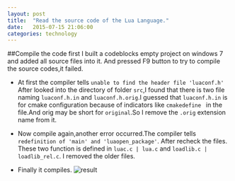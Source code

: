 ```yaml
--- 
layout: post 
title:  "Read the source code of the Lua Language." 
date:   2015-07-15 21:06:00 
categories: technology 
--- 
```


##Compile the code first
I built a codeblocks empty project on windows 7 and added all source files into it.
And pressed F9 button to try to compile the source codes,it failed.

- At first the compiler tells ```unable to find the header file 'luaconf.h' ```
After looked into the directory of folder ```src```,I found that there is two file naming
```luaconf.h.in``` and ```luaconf.h.orig```.I guessed that ```luaconf.h.in``` is for 
cmake configuration because of indicators like ```cmakedefine ``` in the file.And orig may
be short for ```original```.So I remove the ```.orig``` extension name from it.

- Now compile again,another error occurred.The compiler tells ```redefinition of 'main' and 'luaopen_package'```.
After recheck the files. These two function is defined in ```luac.c | lua.c``` and ```loadlib.c | loadlib_rel.c```.
I removed the older files.

- Finally it compiles.
![result]({{site.url}}/assets/lua-source-code/luaFromCompileMingw.png)
